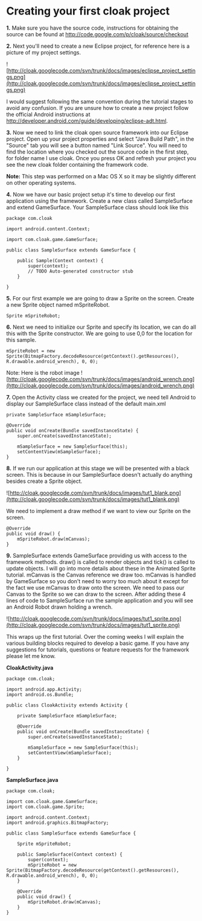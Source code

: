 # Creating your first cloak project #

**1.** Make sure you have the source code, instructions for obtaining the source can be found at http://code.google.com/p/cloak/source/checkout


**2.** Next you'll need to create a new Eclipse project, for reference here is a picture of my project settings.

![http://cloak.googlecode.com/svn/trunk/docs/images/eclipse_project_settings.png](http://cloak.googlecode.com/svn/trunk/docs/images/eclipse_project_settings.png)

I would suggest following the same
convention during the tutorial stages to avoid any confusion.
If you are unsure how to create a new project follow the official Android instructions at http://developer.android.com/guide/developing/eclipse-adt.html.


**3.** Now we need to link the cloak open source framework into our Eclipse project. Open up your project properties and select "Java Build Path", in the
"Source" tab you will see a button named "Link Source".  You will need to find the location where you checked out the source code in the first
step, for folder name I use cloak.  Once you press OK and refresh your project you see the new cloak folder containing the framework code.

**Note:** This step was performed on a Mac OS X so it may be slightly different on other operating systems.


**4.** Now we have our basic project setup it's time to develop our first application using the framework.  Create a new class called SampleSurface and extend GameSurface.
Your SampleSurface class should look like this

```
package com.cloak

import android.content.Context;

import com.cloak.game.GameSurface;

public class SampleSurface extends GameSurface {

    public Sample(Context context) {
        super(context);
        // TODO Auto-generated constructor stub
    }

}
```

**5.** For our first example we are going to draw a Sprite on the screen.  Create a new Sprite object named mSpriteRobot.
```
Sprite mSpriteRobot;
```

**6.** Next we need to initialize our Sprite and specify its location, we can do all this with the Sprite constructor.  We are going to use 0,0 for the location for this sample.
```
mSpriteRobot = new Sprite(BitmapFactory.decodeResource(getContext().getResources(), R.drawable.android_wrench), 0, 0);
```
Note: Here is the robot image ![http://cloak.googlecode.com/svn/trunk/docs/images/android_wrench.png](http://cloak.googlecode.com/svn/trunk/docs/images/android_wrench.png)

**7.** Open the Activity class we created for the project, we need tell Android to display our SampleSurface class instead of the default main.xml

```
private SampleSurface mSampleSurface;

@Override
public void onCreate(Bundle savedInstanceState) {
    super.onCreate(savedInstanceState);
         
    mSampleSurface = new SampleSurface(this);
    setContentView(mSampleSurface);
}
```

**8.** If we run our application at this stage we will be presented with a black screen.  This is because in our SampleSurface doesn't actually do anything
besides create a Sprite object.

![http://cloak.googlecode.com/svn/trunk/docs/images/tut1_blank.png](http://cloak.googlecode.com/svn/trunk/docs/images/tut1_blank.png)

We need to implement a draw method if we want to view our Sprite on the screen.

```
@Override
public void draw() {
    mSpriteRobot.draw(mCanvas);
}
```


**9.** SampleSurface extends GameSurface providing us with access to the framework methods.  draw() is called to render objects and tick() is called to update objects.
I will go into more details about these in the Animated Sprite tutorial. mCanvas is the Canvas reference we draw too.  mCanvas is handled by GameSurface
so you don't need to worry too much about it except for the fact we use mCanvas to draw onto the screen.  We need to pass our Canvas to the Sprite so we can draw to the screen.
After adding these 4 lines of code to SampleSurface run the sample application and you will see an Android Robot drawn holding a wrench.

![http://cloak.googlecode.com/svn/trunk/docs/images/tut1_sprite.png](http://cloak.googlecode.com/svn/trunk/docs/images/tut1_sprite.png)

This wraps up the first tutorial.  Over the coming weeks I will explain the various building blocks required to develop a basic game.  If you have
any suggestions for tutorials, questions or feature requests for the framework please let me know.



**CloakActivity.java**
```
package com.cloak;

import android.app.Activity;
import android.os.Bundle;

public class CloakActivity extends Activity {

    private SampleSurface mSampleSurface;

    @Override
    public void onCreate(Bundle savedInstanceState) {
        super.onCreate(savedInstanceState);
        
        mSampleSurface = new SampleSurface(this);
        setContentView(mSampleSurface);
    }    
    
}
```

**SampleSurface.java**
```
package com.cloak;

import com.cloak.game.GameSurface;
import com.cloak.game.Sprite;

import android.content.Context;
import android.graphics.BitmapFactory;

public class SampleSurface extends GameSurface {

    Sprite mSpriteRobot;
        
    public SampleSurface(Context context) {
        super(context);
        mSpriteRobot = new Sprite(BitmapFactory.decodeResource(getContext().getResources(), R.drawable.android_wrench), 0, 0);
    }

    @Override
    public void draw() {
        mSpriteRobot.draw(mCanvas);
    }
}
```